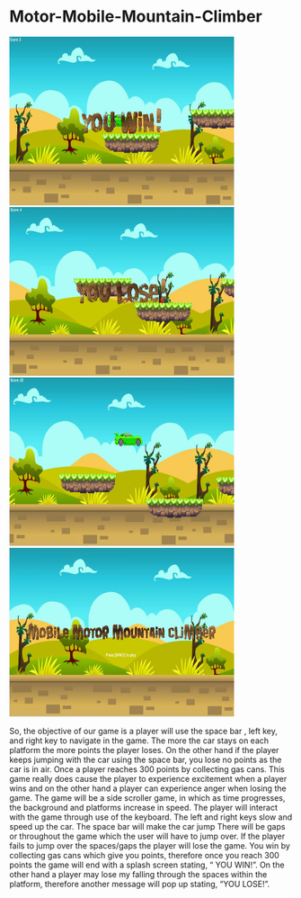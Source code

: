 # Motor-Mobile-Mountain-Climber
<img src= "https://github.com/jmashieh5932/Motor-Mobile-Mountain-Climber/blob/master/Jason_Mobile%20Motor%20Mounatian%20Climber/Game%20Plan%20Folder/screen%20capture%201.jpg" width = "400" height = "300">
<img src= "https://github.com/jmashieh5932/Motor-Mobile-Mountain-Climber/blob/master/Jason_Mobile%20Motor%20Mounatian%20Climber/Game%20Plan%20Folder/screen%20capture%202.jpg"  width = "400" height = "300">
<img src= "https://github.com/jmashieh5932/Motor-Mobile-Mountain-Climber/blob/master/Jason_Mobile%20Motor%20Mounatian%20Climber/Game%20Plan%20Folder/screen%20capture%203.jpg" width ="400" height ="300">
<img src= "https://github.com/jmashieh5932/Motor-Mobile-Mountain-Climber/blob/master/Jason_Mobile%20Motor%20Mounatian%20Climber/Game%20Plan%20Folder/screen%20capture%204.jpg"  width ="400" height ="300">
<p>So, the objective of our game is a player will use the space bar , left key, and right key to navigate in the game. The more the car stays on each platform the more points the player loses. On the other hand if the player keeps jumping with the car using the space bar, you lose no points as the car is in air. Once a player reaches 300 points by collecting gas cans. This game really does cause the player to experience excitement when a player wins and on the other hand a player can experience anger when losing the game. The game will be a side scroller game, in which as time progresses, the background and platforms increase in speed.
The player will interact with the game through use of the keyboard. The left and right keys slow and speed up the car. The space bar will make the car jump
There will be gaps or throughout the game which the user will have to jump over. If the player fails to jump over the spaces/gaps the player will lose the game. You win by collecting gas cans which give you points, therefore once you reach 300 points the game will end with a splash screen stating, “ YOU WIN!”. On the other hand a player may lose my falling through the spaces within the platform, therefore another message will pop up stating, “YOU LOSE!”.
